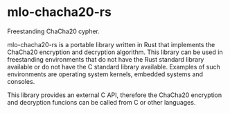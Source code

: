 # mlo-chacha20-rs

Freestanding ChaCha20 cypher.

mlo-chacha20-rs is a portable library written in Rust that implements the
ChaCha20 encryption and decryption algorithm. This library can be used in
freestanding environments that do not have the Rust standard library
available or do not have the C standard library available. Examples of such
environments are operating system kernels, embedded systems and consoles.

This library provides an external C API, therefore the ChaCha20 encryption
and decryption funcions can be called from C or other languages.

